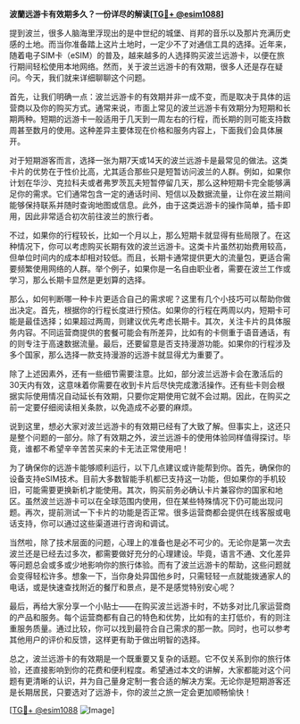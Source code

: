 **波蘭远游卡有效期多久？一份详尽的解读[[TG💪+ @esim1088](https://t.me/s/esim1088)]**

提到波兰，很多人脑海里浮现出的是中世纪的城堡、肖邦的音乐以及那片充满历史感的土地。而当你准备踏上这片土地时，一定少不了对通信工具的选择。近年来，随着电子SIM卡（eSIM）的普及，越来越多的人选择购买波兰远游卡，以便在旅行期间轻松使用本地网络。然而，关于波兰远游卡的有效期，很多人还是存在疑问。今天，我们就来详细聊聊这个问题。

首先，让我们明确一点：波兰远游卡的有效期并非一成不变，而是取决于具体的运营商以及你的购买方式。通常来说，市面上常见的波兰远游卡有效期分为短期和长期两种。短期的远游卡一般适用于几天到一周左右的行程，而长期的则可能支持数周甚至数月的使用。这种差异主要体现在价格和服务内容上，下面我们会具体展开。

对于短期游客而言，选择一张为期7天或14天的波兰远游卡是最常见的做法。这类卡片的优势在于性价比高，尤其适合那些只是短暂访问波兰的人群。例如，如果你计划在华沙、克拉科夫或者弗罗茨瓦夫短暂停留几天，那么这种短期卡完全能够满足你的需求。它们通常包含一定的通话时间、短信以及数据流量，让你在波兰期间能够保持联系并随时查询地图或信息。此外，由于这类远游卡的操作简单，插卡即用，因此非常适合初次前往波兰的旅行者。

不过，如果你的行程较长，比如一个月以上，那么短期卡就显得有些局限了。在这种情况下，你可以考虑购买长期有效的波兰远游卡。这类卡片虽然初始费用较高，但单位时间内的成本却相对较低。而且，长期卡通常提供更大的流量包，更适合需要频繁使用网络的人群。举个例子，如果你是一名自由职业者，需要在波兰工作或学习，那么长期卡显然是更划算的选择。

那么，如何判断哪一种卡片更适合自己的需求呢？这里有几个小技巧可以帮助你做出决定。首先，根据你的行程长度进行预估。如果你的行程在两周以内，短期卡可能是最佳选择；如果超过两周，则建议优先考虑长期卡。其次，关注卡片的具体服务内容。不同运营商提供的套餐可能会有所差异，比如有的卡侧重于语音通话，有的则专注于高速数据流量。最后，还要留意是否支持漫游功能。如果你的行程涉及多个国家，那么选择一款支持漫游的远游卡就显得尤为重要了。

除了上述因素外，还有一些细节需要注意。比如，部分波兰远游卡会在激活后的30天内有效，这意味着你需要在收到卡片后尽快完成激活操作。还有些卡则会根据实际使用情况自动延长有效期，只要你定期使用它就不会过期。因此，在购买之前一定要仔细阅读相关条款，以免造成不必要的麻烦。

说到这里，想必大家对波兰远游卡的有效期已经有了大致了解。但事实上，这还只是整个问题的一部分。除了有效期之外，波兰远游卡的使用体验同样值得探讨。毕竟，谁都不希望辛辛苦苦买来的卡无法正常使用吧！

为了确保你的远游卡能够顺利运行，以下几点建议或许能帮到你。首先，确保你的设备支持eSIM技术。目前大多数智能手机都已支持这一功能，但如果你的手机较旧，可能需要更换新机才能使用。其次，购买前务必确认卡片兼容你的国家和地区。虽然波兰远游卡可以在全球范围内使用，但在某些特殊情况下仍可能出现问题。再次，提前测试一下卡片的功能是否正常。很多运营商都会提供在线客服或电话支持，你可以通过这些渠道进行咨询和调试。

当然啦，除了技术层面的问题，心理上的准备也是必不可少的。无论你是第一次去波兰还是已经去过多次，都需要做好充分的心理建设。毕竟，语言不通、文化差异等问题总会或多或少地影响你的旅行体验。而有了波兰远游卡的帮助，这些问题就会变得轻松许多。想象一下，当你身处异国他乡时，只需轻轻一点就能拨通家人的电话，或是快速查找附近的餐厅和景点，是不是感觉特别安心呢？

最后，再给大家分享一个小贴士——在购买波兰远游卡时，不妨多对比几家运营商的产品和服务。每个运营商都有自己的特色和优势，比如有的主打低价，有的则注重服务质量。通过比较，你可以找到最符合自己需求的那一款。同时，也可以参考其他用户的评价和反馈，这样更有助于做出明智的选择。

总之，波兰远游卡的有效期是一个既重要又复杂的话题。它不仅关系到你的旅行体验，还直接影响到你的花费和便利程度。希望通过本文的讲解，大家都能对这个问题有更清晰的认识，并为自己量身定制一套合适的解决方案。无论你是短期游客还是长期居民，只要选对了远游卡，你的波兰之旅一定会更加顺畅愉快！

[[TG💪+ @esim1088](https://t.me/s/esim1088) ![Image](https://i.postimg.cc/4NQfJmqS/Snipaste-2025-05-13-00-14-12.png)]